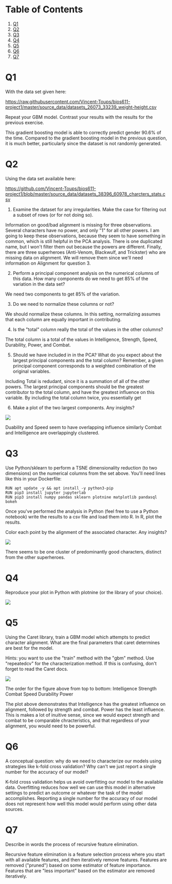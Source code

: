 # Table of Contents

1.  [Q1](#org0f04966)
2.  [Q2](#org6a81eeb)
3.  [Q3](#org51a4194)
4.  [Q4](#org61f5d14)
5.  [Q5](#orgb73f6b4)
6.  [Q6](#org870b507)
7.  [Q7](#orge0cfd1d)


<a id="org0f04966"></a>

# Q1

With the data set given here:

<https://raw.githubusercontent.com/Vincent-Toups/bios611-project1/master/source_data/datasets_26073_33239_weight-height.csv>

Repeat your GBM model. Contrast your results with the results for the
previous exercise.

This gradient boosting model is able to correctly predict gender 90.6% of the time. Compared to the gradient boosting model
in the previous question, it is much better, particularly since the dataset is not randomly generated.
<a id="org6a81eeb"></a>

# Q2

Using the data set available here:

<https://github.com/Vincent-Toups/bios611-project1/blob/master/source_data/datasets_38396_60978_charcters_stats.csv>

1.  Examine the dataset for any irregularities. Make the case for
    filtering out a subset of rows (or for not doing so).

Information on good/bad alignment is missing for three observations. Several characters have no power, and only 
"1" for all other powers. I am going to keep these observations, because they seem to have something in common,
which is still helpful in the PCA analysis. There is one duplicated name, but I won't filter them out because
the powers are different. Finally, there are three superheroes (Anti-Venom, Blackwulf, and Trickster) who are 
missing data on alignment. We will remove them since we'll need information on Alignment for question 3.

2.  Perform a principal component analysis on the numerical columns of
    this data. How many components do we need to get 85% of the
    variation in the data set?

We need two components to get 85% of the variation.

3.  Do we need to normalize these columns or not?

We should normalize these columns. In this setting, normalizing assumes that each column are equally important in contributing.

4.  Is the "total" column really the total of the values in the other
    columns?

The total column is a total of the values in Intelligence, Strength, Speed,
Durability, Power, and Combat.

5.  Should we have included in in the PCA? What do you expect
    about the largest principal components and the total column?
    Remember, a given principal component corresponds to a weighted
    combination of the original variables.

Including Total is redudant, since it is a summation of all of the other
powers. The largest principal components should be the greatest contributor
to the total column, and have the greatest influence on this variable. By
including the total column twice, you essentially get 

6.  Make a plot of the two largest components. Any insights?

![](pca.png)

Duability and Speed seem to have overlapping influence
similarly Combat and Intelligence are overlappingly clustered.

<a id="org51a4194"></a>

# Q3

Use Python/sklearn to perform a TSNE dimensionality reduction (to two
dimensions) on the numerical columns from the set above. You'll need
lines like this in your Dockerfile:

    RUN apt update -y && apt install -y python3-pip
    RUN pip3 install jupyter jupyterlab
    RUN pip3 install numpy pandas sklearn plotnine matplotlib pandasql bokeh

Once you've performed the analysis in Python (feel free to use a
Python notebook) write the results to a csv file and load them into
R. In R, plot the results.

Color each point by the alignment of the associated character. Any
insights?

![](rtsneplot.png)

There seems to be one cluster of predominantly good characters, distinct from
the other superheroes.

<a id="org61f5d14"></a>

# Q4

Reproduce your plot in Python with plotnine (or the library of your
choice).

![](pytsneplot.png)

<a id="orgb73f6b4"></a>

# Q5

Using the Caret library, train a GBM model which attempts to predict
character alignment. What are the final parameters that caret
determines are best for the model.

Hints: you want to use the "train" method with the "gbm" method. Use
"repeatedcv" for the characterization method. If this is confusing,
don't forget to read the Caret docs.

![](gbm_q5.png)

The order for the figure above from top to bottom:
Intelligence
Strength
Combat
Speed
Durability
Power

The plot above demonstrates that Intelligence has the greatest
influence on alignment, followed by strength and combat. Power has the
least influence. This is makes a lot of inuitive sense, since we 
would expect strength and combat to be comparable chracteristics,
and that regardless of your alignment, you would need to be powerful.

<a id="org870b507"></a>

# Q6

A conceptual question: why do we need to characterize our models using
strategies like k-fold cross validation? Why can't we just report a
single number for the accuracy of our model?

K-fold cross validation helps us avoid overfitting our model to the
available data. Overfitting reduces how well we can use this model in 
alternative settings to predict an outcome or whatever the task of the model
accomplishes. Reporting a single number for the accuracy of our model
does not represent how well this model would perform using other
data sources.

<a id="orge0cfd1d"></a>

# Q7

Describe in words the process of recursive feature elimination. 

Recursive feature elimination is a feature selection process where
you start with all available features, and then iteratively remove features.
Features are removed ("pruned") based on some estimator of feature
importance. Features that are "less important" based on the estimator are
removed iteratively.